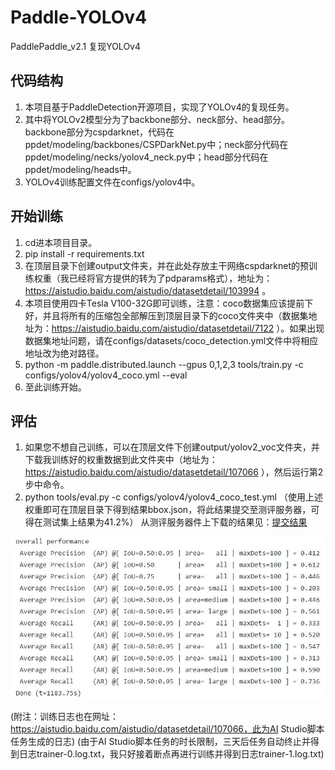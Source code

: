 # Paddle-YOLOv4

PaddlePaddle_v2.1 复现YOLOv4

## 代码结构

1. 本项目基于PaddleDetection开源项目，实现了YOLOv4的复现任务。
2. 其中将YOLOv2模型分为了backbone部分、neck部分、head部分。backbone部分为cspdarknet，代码在ppdet/modeling/backbones/CSPDarkNet.py中；neck部分代码在ppdet/modeling/necks/yolov4_neck.py中；head部分代码在ppdet/modeling/heads中。
3. YOLOv4训练配置文件在configs/yolov4中。

## 开始训练

1. cd进本项目目录。
2. pip install -r requirements.txt
3. 在顶层目录下创建output文件夹，并在此处存放主干网络cspdarknet的预训练权重（我已经将官方提供的转为了pdparams格式），地址为：https://aistudio.baidu.com/aistudio/datasetdetail/103994 。
4. 本项目使用四卡Tesla V100-32G即可训练，注意：coco数据集应该提前下好，并且将所有的压缩包全部解压到顶层目录下的coco文件夹中（数据集地址为：https://aistudio.baidu.com/aistudio/datasetdetail/7122 ）。如果出现数据集地址问题，请在configs/datasets/coco_detection.yml文件中将相应地址改为绝对路径。
5. python -m paddle.distributed.launch --gpus 0,1,2,3 tools/train.py -c configs/yolov4/yolov4_coco.yml --eval
6. 至此训练开始。

## 评估

1. 如果您不想自己训练，可以在顶层文件下创建output/yolov2_voc文件夹，并下载我训练好的权重数据到此文件夹中（地址为：https://aistudio.baidu.com/aistudio/datasetdetail/107066 ），然后运行第2步中命令。
2. python tools/eval.py -c configs/yolov4/yolov4_coco_test.yml （使用上述权重即可在顶层目录下得到结果bbox.json，将此结果提交至测评服务器，可得在测试集上结果为41.2%）
从测评服务器件上下载的结果见：[提交结果](./stdout.txt)

![result](./result.JPG)

(附注：训练日志也在网址：https://aistudio.baidu.com/aistudio/datasetdetail/107066，此为AI Studio脚本任务生成的日志)
(由于AI Studio脚本任务的时长限制，三天后任务自动终止并得到日志trainer-0.log.txt，我只好接着断点再进行训练并得到日志trainer-1.log.txt)
